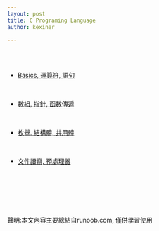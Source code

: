 ```yaml
---
layout: post
title: C Programing Language
author: kexiner

---
```

<br>
<br>

- [Basics, 運算符, 語句](/_posts/2020-04-11-c_programing_language01.md)

<br>

- [數組, 指針, 函數傳遞](/_posts/2020-04-11-c_programing_language02.md)

<br>

- [枚舉, 結構體, 共用體](2020-04-11-c_programing_language03.md)

<br>

- [文件讀寫, 預處理器](/2020-04-11-c_programing_language04.md)



<br>
<br>
<br>
<br>
<br>







聲明:本文內容主要總結自runoob.com, 僅供學習使用
<br>
